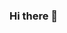 ### Hi there 👋

<!--
**sumithskk/sumithskk** is a ✨ _special_ ✨ repository because its `README.md` (this file) appears on your GitHub profile.

![github_profile](https://user-images.githubusercontent.com/42634704/140610513-5e8b7275-2af9-4eb5-8e87-e9649ef6b4cd.png)
